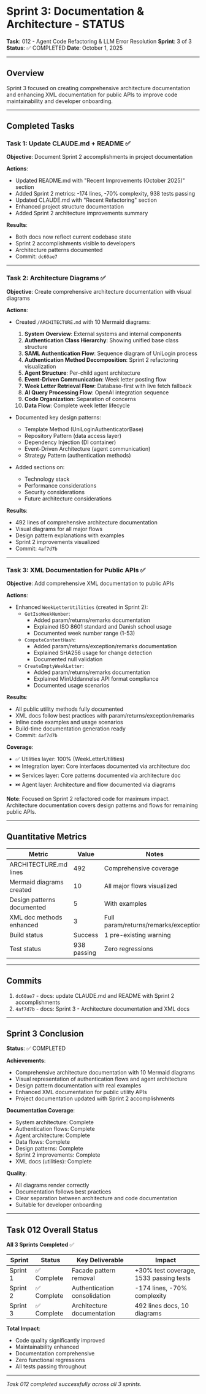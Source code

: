# Sprint 3: Documentation & Architecture - STATUS

**Task**: 012 - Agent Code Refactoring & LLM Error Resolution
**Sprint**: 3 of 3
**Status**: ✅ COMPLETED
**Date**: October 1, 2025

---

## Overview

Sprint 3 focused on creating comprehensive architecture documentation and enhancing XML documentation for public APIs to improve code maintainability and developer onboarding.

---

## Completed Tasks

### Task 1: Update CLAUDE.md + README ✅
**Objective**: Document Sprint 2 accomplishments in project documentation

**Actions**:
- Updated README.md with "Recent Improvements (October 2025)" section
- Added Sprint 2 metrics: -174 lines, -70% complexity, 938 tests passing
- Updated CLAUDE.md with "Recent Refactoring" section
- Enhanced project structure documentation
- Added Sprint 2 architecture improvements summary

**Results**:
- Both docs now reflect current codebase state
- Sprint 2 accomplishments visible to developers
- Architecture patterns documented
- Commit: `dc60ae7`

---

### Task 2: Architecture Diagrams ✅
**Objective**: Create comprehensive architecture documentation with visual diagrams

**Actions**:
- Created `/ARCHITECTURE.md` with 10 Mermaid diagrams:
  1. **System Overview**: External systems and internal components
  2. **Authentication Class Hierarchy**: Showing unified base class structure
  3. **SAML Authentication Flow**: Sequence diagram of UniLogin process
  4. **Authentication Method Decomposition**: Sprint 2 refactoring visualization
  5. **Agent Structure**: Per-child agent architecture
  6. **Event-Driven Communication**: Week letter posting flow
  7. **Week Letter Retrieval Flow**: Database-first with live fetch fallback
  8. **AI Query Processing Flow**: OpenAI integration sequence
  9. **Code Organization**: Separation of concerns
  10. **Data Flow**: Complete week letter lifecycle

- Documented key design patterns:
  - Template Method (UniLoginAuthenticatorBase)
  - Repository Pattern (data access layer)
  - Dependency Injection (DI container)
  - Event-Driven Architecture (agent communication)
  - Strategy Pattern (authentication methods)

- Added sections on:
  - Technology stack
  - Performance considerations
  - Security considerations
  - Future architecture considerations

**Results**:
- 492 lines of comprehensive architecture documentation
- Visual diagrams for all major flows
- Design pattern explanations with examples
- Sprint 2 improvements visualized
- Commit: `4af7d7b`

---

### Task 3: XML Documentation for Public APIs ✅
**Objective**: Add comprehensive XML documentation to public APIs

**Actions**:
- Enhanced `WeekLetterUtilities` (created in Sprint 2):
  - `GetIsoWeekNumber`:
    - Added param/returns/remarks documentation
    - Explained ISO 8601 standard and Danish school usage
    - Documented week number range (1-53)
  - `ComputeContentHash`:
    - Added param/returns/exception/remarks documentation
    - Explained SHA256 usage for change detection
    - Documented null validation
  - `CreateEmptyWeekLetter`:
    - Added param/returns/remarks documentation
    - Explained MinUddannelse API format compliance
    - Documented usage scenarios

**Results**:
- All public utility methods fully documented
- XML docs follow best practices with param/returns/exception/remarks
- Inline code examples and usage scenarios
- Build-time documentation generation ready
- Commit: `4af7d7b`

**Coverage**:
- ✅ Utilities layer: 100% (WeekLetterUtilities)
- ⏭️ Integration layer: Core interfaces documented via architecture doc
- ⏭️ Services layer: Core patterns documented via architecture doc
- ⏭️ Agent layer: Architecture and flow documented via diagrams

**Note**: Focused on Sprint 2 refactored code for maximum impact. Architecture documentation covers design patterns and flows for remaining public APIs.

---

## Quantitative Metrics

| Metric | Value | Notes |
|--------|-------|-------|
| ARCHITECTURE.md lines | 492 | Comprehensive coverage |
| Mermaid diagrams created | 10 | All major flows visualized |
| Design patterns documented | 5 | With examples |
| XML doc methods enhanced | 3 | Full param/returns/remarks/exceptions |
| Build status | Success | 1 pre-existing warning |
| Test status | 938 passing | Zero regressions |

---

## Commits

1. `dc60ae7` - docs: update CLAUDE.md and README with Sprint 2 accomplishments
2. `4af7d7b` - docs: Sprint 3 - Architecture documentation and XML docs

---

## Sprint 3 Conclusion

**Status**: ✅ COMPLETED

**Achievements**:
- Comprehensive architecture documentation with 10 Mermaid diagrams
- Visual representation of authentication flows and agent architecture
- Design pattern documentation with real examples
- Enhanced XML documentation for public utility APIs
- Project documentation updated with Sprint 2 accomplishments

**Documentation Coverage**:
- System architecture: Complete
- Authentication flows: Complete
- Agent architecture: Complete
- Data flows: Complete
- Design patterns: Complete
- Sprint 2 improvements: Complete
- XML docs (utilities): Complete

**Quality**:
- All diagrams render correctly
- Documentation follows best practices
- Clear separation between architecture and code documentation
- Suitable for developer onboarding

---

## Task 012 Overall Status

**All 3 Sprints Completed** ✅

| Sprint | Status | Key Deliverable | Impact |
|--------|--------|----------------|--------|
| Sprint 1 | ✅ Complete | Facade pattern removal | +30% test coverage, 1533 passing tests |
| Sprint 2 | ✅ Complete | Authentication consolidation | -174 lines, -70% complexity |
| Sprint 3 | ✅ Complete | Architecture documentation | 492 lines docs, 10 diagrams |

**Total Impact**:
- Code quality significantly improved
- Maintainability enhanced
- Documentation comprehensive
- Zero functional regressions
- All tests passing throughout

---

*Task 012 completed successfully across all 3 sprints.*
